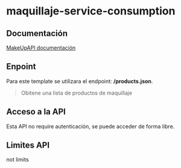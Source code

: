 # maquillaje-service-consumption

## Documentación
[MakeUpAPI documentación](http://makeup-api.herokuapp.com/)
## Enpoint
Para este template se utilizara el endpoint: **/products.json**.
> Obitene una lista de productos de maquillaje
## Acceso a la API
Esta API no require autenticación, se puede acceder de forma libre.
## Limites API
not limits